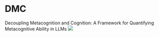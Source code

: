 # DMC
Decoupling Metacognition and Cognition: A Framework for Quantifying Metacognitive Ability in LLMs
![](Figures/Framework.png)
